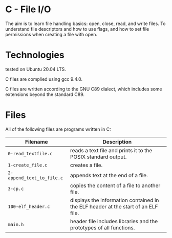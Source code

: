 # C - File I/O

The aim is to learn file handling basics: open, close, read, and write files. To understand file descriptors and how to use flags, and how to set file permissions when creating a file with open.

# Technologies

tested on Ubuntu 20.04 LTS.

C files are complied using gcc 9.4.0.

C files are written according to the GNU C89 dialect, which includes some extensions beyond the standard C89.

# Files

All of the following files are programs written in C:

| Filename                  | Description
| ------------------------- | ------------------------------------------------------------------------------------ 
| `0-read_textfile.c`       | reads a text file and prints it to the POSIX standard output.
| `1-create_file.c`         | creates a file.
| `2-append_text_to_file.c` | appends text at the end of a file.
| `3-cp.c`                  | copies the content of a file to another file.
| `100-elf_header.c`        | displays the information contained in the ELF header at the start of an ELF file.
| `main.h`	            | header file includes libraries and the prototypes of all functions.

